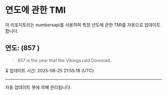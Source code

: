 
# 연도에 관한 TMI

이 리포지토리는 numbersapi를 사용하여 특정 년도에 관한 TMI를 자동으로 업데이트합니다.

## 연도: (857 )
> 857 is the year that the Vikings raid Dorestad.

⏳ 업데이트 시간: 2025-08-25 21:55:18 (UTC)

---
자동 업데이트 봇에 의해 관리됩니다.
